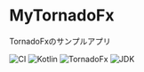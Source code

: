 # MyTornadoFx

TornadoFxのサンプルアプリ

![CI](https://github.com/aridai/MyTornadoFx/workflows/CI/badge.svg) ![Kotlin](https://img.shields.io/static/v1?label=language&message=Kotlin&color=orange) ![TornadoFx](https://img.shields.io/static/v1?label=framework&message=TornadoFx&color=blue) ![JDK](https://img.shields.io/static/v1?label=JDK&message=14&color=green)
